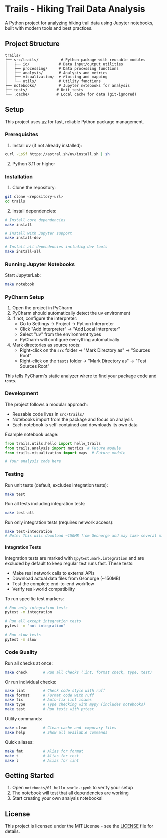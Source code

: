 # Trails - Hiking Trail Data Analysis

A Python project for analyzing hiking trail data using Jupyter notebooks, built with modern tools and best practices.

## Project Structure

```
trails/
├── src/trails/          # Python package with reusable modules
│   ├── io/             # Data input/output utilities
│   ├── processing/     # Data processing functions
│   ├── analysis/       # Analysis and metrics
│   ├── visualization/  # Plotting and mapping
│   └── utils/          # Utility functions
├── notebooks/          # Jupyter notebooks for analysis
├── tests/             # Unit tests
└── .cache/            # Local cache for data (git-ignored)
```

## Setup

This project uses [uv](https://github.com/astral-sh/uv) for fast, reliable Python package management.

### Prerequisites

1. Install uv (if not already installed):
```bash
curl -LsSf https://astral.sh/uv/install.sh | sh
```

2. Python 3.11 or higher

### Installation

1. Clone the repository:
```bash
git clone <repository-url>
cd trails
```

2. Install dependencies:
```bash
# Install core dependencies
make install

# Install with Jupyter support
make install-dev

# Install all dependencies including dev tools
make install-all
```

### Running Jupyter Notebooks

Start JupyterLab:
```bash
make notebook
```

### PyCharm Setup

1. Open the project in PyCharm
2. PyCharm should automatically detect the uv environment
3. If not, configure the interpreter:
   - Go to Settings → Project → Python Interpreter
   - Click "Add Interpreter" → "Add Local Interpreter"
   - Select "uv" from the environment types
   - PyCharm will configure everything automatically
4. Mark directories as source roots:
   - Right-click on the `src` folder → "Mark Directory as" → "Sources Root"
   - Right-click on the `tests` folder → "Mark Directory as" → "Test Sources Root"

This tells PyCharm's static analyzer where to find your package code and tests.

### Development

The project follows a modular approach:
- Reusable code lives in `src/trails/`
- Notebooks import from the package and focus on analysis
- Each notebook is self-contained and downloads its own data

Example notebook usage:
```python
from trails.utils.hello import hello_trails
from trails.analysis import metrics  # Future module
from trails.visualization import maps  # Future module

# Your analysis code here
```

### Testing

Run unit tests (default, excludes integration tests):
```bash
make test
```

Run all tests including integration tests:
```bash
make test-all
```

Run only integration tests (requires network access):
```bash
make test-integration
# Note: This will download ~150MB from Geonorge and may take several minutes
```

#### Integration Tests

Integration tests are marked with `@pytest.mark.integration` and are excluded by default to keep regular test runs fast. These tests:
- Make real network calls to external APIs
- Download actual data files from Geonorge (~150MB)
- Test the complete end-to-end workflow
- Verify real-world compatibility

To run specific test markers:
```bash
# Run only integration tests
pytest -m integration

# Run all except integration tests
pytest -m "not integration"

# Run slow tests
pytest -m slow
```

### Code Quality

Run all checks at once:
```bash
make check       # Run all checks (lint, format check, type, test)
```

Or run individual checks:
```bash
make lint        # Check code style with ruff
make format      # Format code with ruff
make fix         # Auto-fix lint issues
make type        # Type checking with mypy (includes notebooks)
make test        # Run tests with pytest
```

Utility commands:
```bash
make clean       # Clean cache and temporary files
make help        # Show all available commands
```

Quick aliases:
```bash
make fmt         # Alias for format
make t           # Alias for test
make l           # Alias for lint
```

## Getting Started

1. Open `notebooks/01_hello_world.ipynb` to verify your setup
2. The notebook will test that all dependencies are working
3. Start creating your own analysis notebooks!

## License

This project is licensed under the MIT License - see the [LICENSE](LICENSE) file for details.
